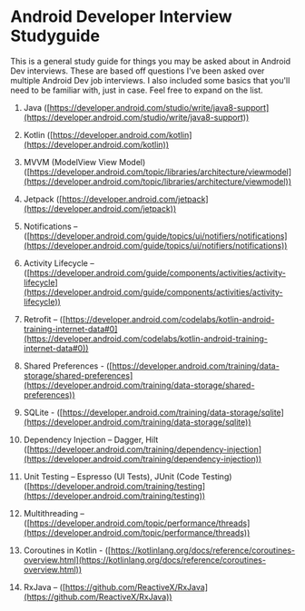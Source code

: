 # Android Developer Interview Studyguide
This is a general study guide for things you may be asked about in Android Dev interviews. These are based off questions I've been asked over multiple 
Android Dev job interviews. I also included some basics that you'll need to be familiar with, just in case. Feel free to expand on the list.

1. Java ([https://developer.android.com/studio/write/java8-support](https://developer.android.com/studio/write/java8-support))

2. Kotlin ([https://developer.android.com/kotlin](https://developer.android.com/kotlin))

3. MVVM (ModelView View Model) ([https://developer.android.com/topic/libraries/architecture/viewmodel](https://developer.android.com/topic/libraries/architecture/viewmodel))

4. Jetpack ([https://developer.android.com/jetpack](https://developer.android.com/jetpack))

5. Notifications – ([https://developer.android.com/guide/topics/ui/notifiers/notifications](https://developer.android.com/guide/topics/ui/notifiers/notifications))

6. Activity Lifecycle – ([https://developer.android.com/guide/components/activities/activity-lifecycle](https://developer.android.com/guide/components/activities/activity-lifecycle))

7. Retrofit – ([https://developer.android.com/codelabs/kotlin-android-training-internet-data#0](https://developer.android.com/codelabs/kotlin-android-training-internet-data#0))

8. Shared Preferences - ([https://developer.android.com/training/data-storage/shared-preferences](https://developer.android.com/training/data-storage/shared-preferences))

9. SQLite - ([https://developer.android.com/training/data-storage/sqlite](https://developer.android.com/training/data-storage/sqlite))

10. Dependency Injection – Dagger, Hilt ([https://developer.android.com/training/dependency-injection](https://developer.android.com/training/dependency-injection))

11. Unit Testing – Espresso (UI Tests), JUnit (Code Testing) ([https://developer.android.com/training/testing](https://developer.android.com/training/testing))

12. Multithreading – ([https://developer.android.com/topic/performance/threads](https://developer.android.com/topic/performance/threads))

13. Coroutines in Kotlin - ([https://kotlinlang.org/docs/reference/coroutines-overview.html](https://kotlinlang.org/docs/reference/coroutines-overview.html))

14. RxJava – ([https://github.com/ReactiveX/RxJava](https://github.com/ReactiveX/RxJava))

